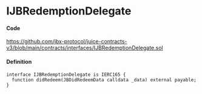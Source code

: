 # IJBRedemptionDelegate

#### Code

https://github.com/jbx-protocol/juice-contracts-v3/blob/main/contracts/interfaces/IJBRedemptionDelegate.sol

#### Definition

```
interface IJBRedemptionDelegate is IERC165 {
  function didRedeem(JBDidRedeemData calldata _data) external payable;
}
```
